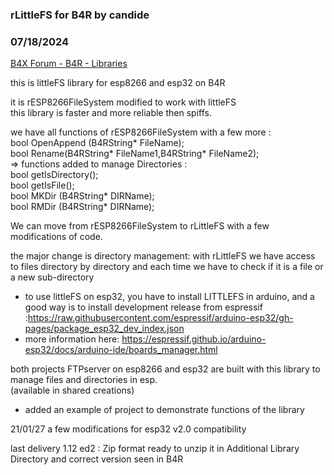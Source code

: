 ### rLittleFS for B4R by candide
### 07/18/2024
[B4X Forum - B4R - Libraries](https://www.b4x.com/android/forum/threads/130630/)

this is littleFS library for esp8266 and esp32 on B4R  
  
it is rESP8266FileSystem modified to work with littleFS  
this library is faster and more reliable then spiffs.  
  
we have all functions of rESP8266FileSystem with a few more :  
 bool OpenAppend (B4RString\* FileName);  
 bool Rename(B4RString\* FileName1,B4RString\* FileName2);  
=> functions added to manage Directories :  
 bool getIsDirectory();  
 bool getIsFile();  
 bool MKDir (B4RString\* DIRName);   
 bool RMDir (B4RString\* DIRName);  
  
  
We can move from rESP8266FileSystem to rLittleFS with a few modifications of code.  
  
the major change is directory management: with rLittleFS we have access to files directory by directory and each time we have to check if it is a file or a new sub-directory  
  
- to use littleFS on esp32, you have to install LITTLEFS in arduino, and a good way is to install development release from espressif :<https://raw.githubusercontent.com/espressif/arduino-esp32/gh-pages/package_esp32_dev_index.json>  
- more information here: <https://espressif.github.io/arduino-esp32/docs/arduino-ide/boards_manager.html>  
  
both projects FTPserver on esp8266 and esp32 are built with this library to manage files and directories in esp.  
(available in shared creations)  
  
- added an example of project to demonstrate functions of the library  
  
21/01/27 a few modifications for esp32 v2.0 compatibility  
  
last delivery 1.12 ed2 : Zip format ready to unzip it in Additional Library Directory and correct version seen in B4R